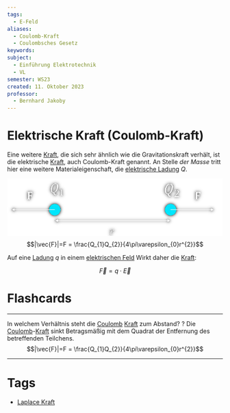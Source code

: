 ```yaml
---
tags:
  - E-Feld
aliases:
  - Coulomb-Kraft
  - Coulombsches Gesetz
keywords: 
subject:
  - Einführung Elektrotechnik
  - VL
semester: WS23
created: 11. Oktober 2023
professor:
  - Bernhard Jakoby
---
```

 

# Elektrische Kraft (Coulomb-Kraft)

Eine weitere [Kraft](../Physik/{MOC}%20Kräfte.md), die sich sehr ähnlich wie die Gravitationskraft verhält, ist die elektrische [Kraft](../Physik/{MOC}%20Kräfte.md), auch Coulomb-Kraft genannt. An Stelle *der Masse* tritt hier eine weitere Materialeigenschaft, die [elektrische Ladung](elektrische%20Ladung.md) $Q$.

![invert_light|525](assets/EKraft.png)
$$|\vec{F}|=F = \frac{Q_{1}Q_{2}}{4\pi\varepsilon_{0}r^{2}}$$

Auf eine [Ladung](elektrisches%20Feld.md) $q$ in einem [elektrischen Feld](elektrisches%20Feld.md) Wirkt daher die [Kraft](../Physik/{MOC}%20Kräfte.md):

$$\vec{F} = q\cdot \vec{E}$$

# Flashcards

---

In welchem Verhältnis steht die [Coulomb](elektrische%20Ladung.md) [Kraft](../Physik/{MOC}%20Kräfte.md) zum Abstand?
?
Die [Coulomb](elektrische%20Ladung.md)-[Kraft](../Physik/{MOC}%20Kräfte.md) sinkt Betragsmäßig mit dem Quadrat der Entfernung des betreffenden Teilchens.
$$|\vec{F}|=F = \frac{Q_{1}Q_{2}}{4\pi\varepsilon_{0}r^{2}}$$
<!--SR:!2024-03-28,20,270-->

---

# Tags

- [Laplace Kraft](Laplace-Kraft.md)
